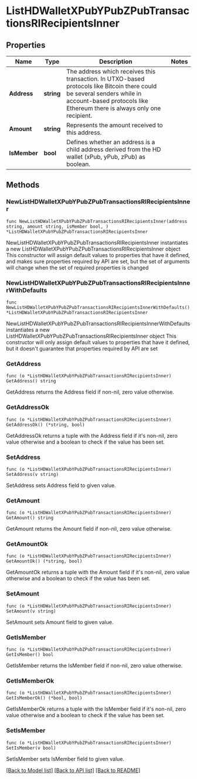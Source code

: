 # ListHDWalletXPubYPubZPubTransactionsRIRecipientsInner

## Properties

Name | Type | Description | Notes
------------ | ------------- | ------------- | -------------
**Address** | **string** | The address which receives this transaction. In UTXO-based protocols like Bitcoin there could be several senders while in account-based protocols like Ethereum there is always only one recipient. | 
**Amount** | **string** | Represents the amount received to this address. | 
**IsMember** | **bool** | Defines whether an address is a child address derived from the HD wallet (xPub, yPub, zPub) as boolean. | 

## Methods

### NewListHDWalletXPubYPubZPubTransactionsRIRecipientsInner

`func NewListHDWalletXPubYPubZPubTransactionsRIRecipientsInner(address string, amount string, isMember bool, ) *ListHDWalletXPubYPubZPubTransactionsRIRecipientsInner`

NewListHDWalletXPubYPubZPubTransactionsRIRecipientsInner instantiates a new ListHDWalletXPubYPubZPubTransactionsRIRecipientsInner object
This constructor will assign default values to properties that have it defined,
and makes sure properties required by API are set, but the set of arguments
will change when the set of required properties is changed

### NewListHDWalletXPubYPubZPubTransactionsRIRecipientsInnerWithDefaults

`func NewListHDWalletXPubYPubZPubTransactionsRIRecipientsInnerWithDefaults() *ListHDWalletXPubYPubZPubTransactionsRIRecipientsInner`

NewListHDWalletXPubYPubZPubTransactionsRIRecipientsInnerWithDefaults instantiates a new ListHDWalletXPubYPubZPubTransactionsRIRecipientsInner object
This constructor will only assign default values to properties that have it defined,
but it doesn't guarantee that properties required by API are set

### GetAddress

`func (o *ListHDWalletXPubYPubZPubTransactionsRIRecipientsInner) GetAddress() string`

GetAddress returns the Address field if non-nil, zero value otherwise.

### GetAddressOk

`func (o *ListHDWalletXPubYPubZPubTransactionsRIRecipientsInner) GetAddressOk() (*string, bool)`

GetAddressOk returns a tuple with the Address field if it's non-nil, zero value otherwise
and a boolean to check if the value has been set.

### SetAddress

`func (o *ListHDWalletXPubYPubZPubTransactionsRIRecipientsInner) SetAddress(v string)`

SetAddress sets Address field to given value.


### GetAmount

`func (o *ListHDWalletXPubYPubZPubTransactionsRIRecipientsInner) GetAmount() string`

GetAmount returns the Amount field if non-nil, zero value otherwise.

### GetAmountOk

`func (o *ListHDWalletXPubYPubZPubTransactionsRIRecipientsInner) GetAmountOk() (*string, bool)`

GetAmountOk returns a tuple with the Amount field if it's non-nil, zero value otherwise
and a boolean to check if the value has been set.

### SetAmount

`func (o *ListHDWalletXPubYPubZPubTransactionsRIRecipientsInner) SetAmount(v string)`

SetAmount sets Amount field to given value.


### GetIsMember

`func (o *ListHDWalletXPubYPubZPubTransactionsRIRecipientsInner) GetIsMember() bool`

GetIsMember returns the IsMember field if non-nil, zero value otherwise.

### GetIsMemberOk

`func (o *ListHDWalletXPubYPubZPubTransactionsRIRecipientsInner) GetIsMemberOk() (*bool, bool)`

GetIsMemberOk returns a tuple with the IsMember field if it's non-nil, zero value otherwise
and a boolean to check if the value has been set.

### SetIsMember

`func (o *ListHDWalletXPubYPubZPubTransactionsRIRecipientsInner) SetIsMember(v bool)`

SetIsMember sets IsMember field to given value.



[[Back to Model list]](../README.md#documentation-for-models) [[Back to API list]](../README.md#documentation-for-api-endpoints) [[Back to README]](../README.md)


